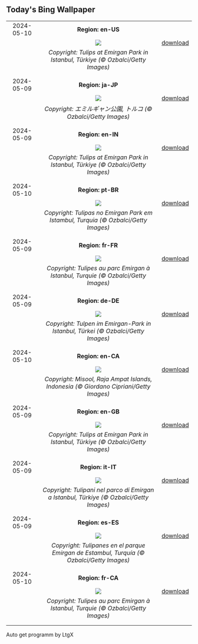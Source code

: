 ## Today's Bing Wallpaper
|      |      |      |
| :----: | :----: | :----: |
|2024-05-10|**Region: en-US**||
||![](https://www.bing.com/th?id=OHR.EmirganPark_EN-US0659286862_UHD.jpg&pid=hp&w=1152&h=648&rs=1&c=4)| [download](https://www.bing.com/th?id=OHR.EmirganPark_EN-US0659286862_UHD.jpg)|
||*Copyright: Tulips at Emirgan Park in Istanbul, Türkiye (© Ozbalci/Getty Images)*
||
|||
|2024-05-09|**Region: ja-JP**||
||![](https://www.bing.com/th?id=OHR.EmirganPark_JA-JP9127414605_UHD.jpg&pid=hp&w=1152&h=648&rs=1&c=4)| [download](https://www.bing.com/th?id=OHR.EmirganPark_JA-JP9127414605_UHD.jpg)|
||*Copyright: エミルギャン公園, トルコ (© Ozbalci/Getty Images)*
||
|||
|2024-05-09|**Region: en-IN**||
||![](https://www.bing.com/th?id=OHR.EmirganPark_EN-IN1713260535_UHD.jpg&pid=hp&w=1152&h=648&rs=1&c=4)| [download](https://www.bing.com/th?id=OHR.EmirganPark_EN-IN1713260535_UHD.jpg)|
||*Copyright: Tulips at Emirgan Park in Istanbul, Türkiye (© Ozbalci/Getty Images)*
||
|||
|2024-05-10|**Region: pt-BR**||
||![](https://www.bing.com/th?id=OHR.EmirganPark_PT-BR9433604698_UHD.jpg&pid=hp&w=1152&h=648&rs=1&c=4)| [download](https://www.bing.com/th?id=OHR.EmirganPark_PT-BR9433604698_UHD.jpg)|
||*Copyright: Tulipas no Emirgan Park em Istambul, Turquia (© Ozbalci/Getty Images)*
||
|||
|2024-05-09|**Region: fr-FR**||
||![](https://www.bing.com/th?id=OHR.EmirganPark_FR-FR7936573020_UHD.jpg&pid=hp&w=1152&h=648&rs=1&c=4)| [download](https://www.bing.com/th?id=OHR.EmirganPark_FR-FR7936573020_UHD.jpg)|
||*Copyright: Tulipes au parc Emirgan à Istanbul, Turquie (© Ozbalci/Getty Images)*
||
|||
|2024-05-09|**Region: de-DE**||
||![](https://www.bing.com/th?id=OHR.EmirganPark_DE-DE6431860562_UHD.jpg&pid=hp&w=1152&h=648&rs=1&c=4)| [download](https://www.bing.com/th?id=OHR.EmirganPark_DE-DE6431860562_UHD.jpg)|
||*Copyright: Tulpen im Emirgan-Park in Istanbul, Türkei (© Ozbalci/Getty Images)*
||
|||
|2024-05-10|**Region: en-CA**||
||![](https://www.bing.com/th?id=OHR.MisoolRajaAmpat_EN-CA9137654877_UHD.jpg&pid=hp&w=1152&h=648&rs=1&c=4)| [download](https://www.bing.com/th?id=OHR.MisoolRajaAmpat_EN-CA9137654877_UHD.jpg)|
||*Copyright: Misool, Raja Ampat Islands, Indonesia (© Giordano Cipriani/Getty Images)*
||
|||
|2024-05-09|**Region: en-GB**||
||![](https://www.bing.com/th?id=OHR.EmirganPark_EN-GB1032868040_UHD.jpg&pid=hp&w=1152&h=648&rs=1&c=4)| [download](https://www.bing.com/th?id=OHR.EmirganPark_EN-GB1032868040_UHD.jpg)|
||*Copyright: Tulips at Emirgan Park in Istanbul, Türkiye (© Ozbalci/Getty Images)*
||
|||
|2024-05-09|**Region: it-IT**||
||![](https://www.bing.com/th?id=OHR.EmirganPark_IT-IT4111429731_UHD.jpg&pid=hp&w=1152&h=648&rs=1&c=4)| [download](https://www.bing.com/th?id=OHR.EmirganPark_IT-IT4111429731_UHD.jpg)|
||*Copyright: Tulipani nel parco di Emirgan a Istanbul, Türkiye (© Ozbalci/Getty Images)*
||
|||
|2024-05-09|**Region: es-ES**||
||![](https://www.bing.com/th?id=OHR.EmirganPark_ES-ES9914635788_UHD.jpg&pid=hp&w=1152&h=648&rs=1&c=4)| [download](https://www.bing.com/th?id=OHR.EmirganPark_ES-ES9914635788_UHD.jpg)|
||*Copyright: Tulipanes en el parque Emirgan de Estambul, Turquía (© Ozbalci/Getty Images)*
||
|||
|2024-05-10|**Region: fr-CA**||
||![](https://www.bing.com/th?id=OHR.EmirganPark_FR-CA1994360885_UHD.jpg&pid=hp&w=1152&h=648&rs=1&c=4)| [download](https://www.bing.com/th?id=OHR.EmirganPark_FR-CA1994360885_UHD.jpg)|
||*Copyright: Tulipes au parc Emirgan à Istanbul, Turquie (© Ozbalci/Getty Images)*
||
|||

Auto get programm by LtgX
